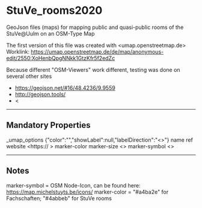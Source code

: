 # StuVe_rooms2020
GeoJson files (maps) for mapping public and quasi-public rooms of the StuVe@Uulm on an OSM-Type Map

The first version of this file was created with <umap.openstreetmap.de>
Worklink: <https://umap.openstreetmap.de/de/map/anonymous-edit/2550:XoHenbQpgNNkk1GtzKfr5f2edZc>

Because different "OSM-Viewers" work different, testing was done on several other sites
- <https://geojson.net/#16/48.4236/9.9559>
- <http://geojson.tools/>
- <

---
## Mandatory Properties

_umap_options	{"color":"<COLOR>","showLabel":null,"labelDirection":"<>"}
name	<NAME>
ref	<REFERENCE>
website	<https:// >
marker-color	<HEX COLOR>
marker-size	<>
marker-symbol	<>

----
## Notes

marker-symbol = OSM Node-Icon, can be found here: https://map.michelstuyts.be/icons/
marker-color = "#a4ba2e" for  Fachschaften; "#4abbeb" for StuVe rooms
